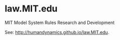 # law.MIT.edu
MIT Model System Rules Research and Development

See: http://humandynamics.github.io/law.MIT.edu.
